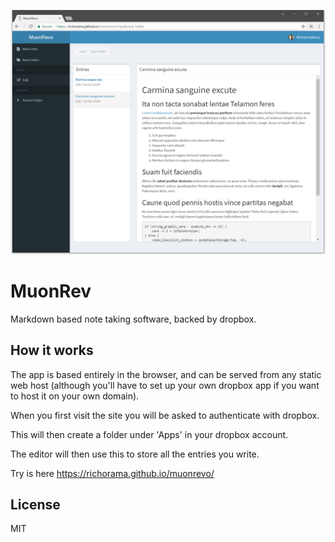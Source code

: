 ![](screenshot.png)

# MuonRev

Markdown based note taking software, backed by dropbox.

## How it works

The app is based entirely in the browser, and can be served from any static web host (although you'll have to set up your own dropbox app if you want to host it on your own domain).

When you first visit the site you will be asked to authenticate with dropbox. 

This will then create a folder under 'Apps' in your dropbox account.

The editor will then use this to store all the entries you write.


Try is here https://richorama.github.io/muonrevo/

## License

MIT
